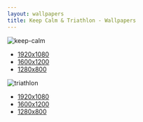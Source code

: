 ```yaml
---
layout: wallpapers
title: Keep Calm & Triathlon - Wallpapers
---
```


<div class="set">
  <img src="http://mhmd.us/iMb9+" alt="keep-calm"/>
<ul class="lists">
  <li><a href="http://mhmd.us/UaHG+">1920x1080</a></li>
  <li><a href="http://mhmd.us/pCMc+">1600x1200</a></li>
  <li><a href="http://mhmd.us/rxpT+">1280x800</a></li>
</ul>
</div>

<div class="set">
  <img src="http://mhmd.us/KANI+" alt="triathlon"/>
<ul class="lists">
  <li><a href="http://mhmd.us/ZJrO+">1920x1080</a></li>
  <li><a href="http://mhmd.us/vtay+">1600x1200</a></li>
  <li><a href="http://mhmd.us/OggL+">1280x800</a></li>
</ul>
</div>